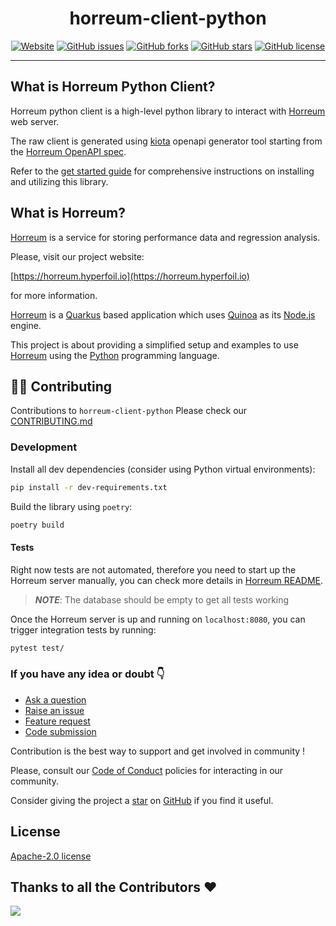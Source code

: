 <div align="center">

# horreum-client-python

<a href="https://horreum.hyperfoil.io/"><img alt="Website" src="https://img.shields.io/website?up_message=live&url=https%3A%2F%2Fhorreum.hyperfoil.io/"></a>
<a href="https://github.com/Hyperfoil/horreum-client-python/issues"><img alt="GitHub issues" src="https://img.shields.io/github/issues/Hyperfoil/horreum-client-python"></a>
<a href="https://github.com/Hyperfoil/horreum-client-python/fork"><img alt="GitHub forks" src="https://img.shields.io/github/forks/Hyperfoil/horreum-client-python"></a>
<a href="https://github.com/Hyperfoil/horreum-client-python/stargazers"><img alt="GitHub stars" src="https://img.shields.io/github/stars/Hyperfoil/horreum-client-python"></a>
<a href="https://github.com/Hyperfoil/horreum-client-python/blob/main/LICENSE"><img alt="GitHub license" src="https://img.shields.io/github/license/Hyperfoil/horreum-client-python"></a> 

</div>

---
## What is Horreum Python Client?

Horreum python client is a high-level python library to interact with [Horreum](#what-is-horreum) web server.

The raw client is generated using [kiota](https://github.com/microsoft/kiota) openapi generator tool starting from 
the [Horreum OpenAPI spec](https://github.com/Hyperfoil/Horreum/blob/master/docs/site/content/en/openapi/openapi.yaml).

Refer to the [get started guide](./GET_STARTED.md) for comprehensive instructions on installing and utilizing this library.

## What is Horreum?

[Horreum](https://github.com/Hyperfoil/Horreum) is a service for storing performance data and regression analysis.

Please, visit our project website: 

[https://horreum.hyperfoil.io](https://horreum.hyperfoil.io)

for more information.

[Horreum](https://github.com/Hyperfoil/Horreum) is a [Quarkus](https://quarkus.io/) based application which uses
[Quinoa](https://quarkiverse.github.io/quarkiverse-docs/quarkus-quinoa/dev/) as its [Node.js](https://nodejs.org/en) engine.

This project is about providing a simplified setup and examples to use 
[Horreum](https://github.com/Hyperfoil/Horreum) using the [Python](https://www.python.org/) programming language.

## 🧑‍💻 Contributing

Contributions to `horreum-client-python` Please check our [CONTRIBUTING.md](./CONTRIBUTING.md)

### Development

Install all dev dependencies (consider using Python virtual environments):
```bash
pip install -r dev-requirements.txt
```

Build the library using `poetry`:
```bash
poetry build
```

#### Tests

Right now tests are not automated, therefore you need to start up the Horreum server manually, 
you can check more details in [Horreum README](https://github.com/Hyperfoil/Horreum/blob/master/README.md#getting-started-with-development-server).

> **_NOTE_**: The database should be empty to get all tests working

Once the Horreum server is up and running on `localhost:8080`, you can trigger integration tests by running:
```bash
pytest test/
```

### If you have any idea or doubt 👇

* [Ask a question](https://github.com/Hyperfoil/horreum-client-python/discussions)
* [Raise an issue](https://github.com/Hyperfoil/horreum-client-python/issues)
* [Feature request](https://github.com/Hyperfoil/horreum-client-python/issues)
* [Code submission](https://github.com/Hyperfoil/horreum-client-python/pulls)

Contribution is the best way to support and get involved in community !

Please, consult our [Code of Conduct](./CODE_OF_CONDUCT.md) policies for interacting in our
community.

Consider giving the project a [star](https://github.com/Hyperfoil/horreum-client-python/stargazers) on
[GitHub](https://github.com/Hyperfoil/horreum-client-python/) if you find it useful.

## License

[Apache-2.0 license](https://opensource.org/licenses/Apache-2.0)

## Thanks to all the Contributors ❤️

<img src="https://contrib.rocks/image?repo=Hyperfoil/horreum-client-python" />
